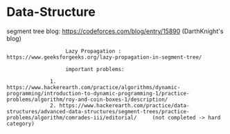 # Data-Structure


segment tree blog:     https://codeforces.com/blog/entry/15890 (DarthKnight's blog)

                       Lazy Propagation :   https://www.geeksforgeeks.org/lazy-propagation-in-segment-tree/

                       important problems:
                       
                  1. https://www.hackerearth.com/practice/algorithms/dynamic-programming/introduction-to-dynamic-programming-1/practice-problems/algorithm/roy-and-coin-boxes-1/description/
                  2. https://www.hackerearth.com/practice/data-structures/advanced-data-structures/segment-trees/practice-problems/algorithm/comrades-iii/editorial/     (not completed -> hard category) 
